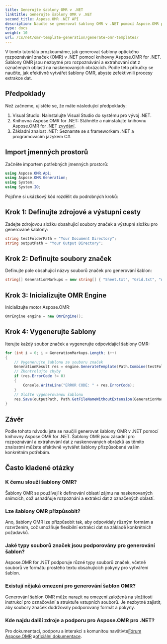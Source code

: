 ```yaml
---
title: Generujte šablony OMR v .NET
linktitle: Generujte šablony OMR v .NET
second_title: Aspose.OMR .NET API
description: Naučte se generovat šablony OMR v .NET pomocí Aspose.OMR pro .NET. Zjednodušte extrakci dat z naskenovaných obrázků pomocí přizpůsobitelných šablon!
type: docs
weight: 10
url: /cs/net/omr-template-generation/generate-omr-templates/
---
```

V tomto tutoriálu prozkoumáme, jak generovat šablony optického rozpoznávání značek (OMR) v .NET pomocí knihovny Aspose.OMR for .NET. Šablony OMR jsou nezbytné pro rozpoznávání a extrahování dat z označených oblastí na naskenovaných obrázcích. Podle této příručky se naučíte, jak efektivně vytvářet šablony OMR, abyste zefektivnili procesy extrakce dat.
## Předpoklady
Než začneme, ujistěte se, že máte následující předpoklady:
1. Visual Studio: Nainstalujte Visual Studio do systému pro vývoj .NET.
2.  Knihovna Aspose.OMR for .NET: Stáhněte a nainstalujte knihovnu Aspose.OMR for .NET z[vydání](https://releases.aspose.com/omr/net/).
3. Základní znalost .NET: Seznamte se s frameworkem .NET a programovacím jazykem C#.
## Import jmenných prostorů
Začněte importem potřebných jmenných prostorů:
```csharp
using Aspose.OMR.Api;
using Aspose.OMR.Generation;
using System;
using System.IO;
```
Pojďme si ukázkový kód rozdělit do podrobných kroků:
## Krok 1: Definujte zdrojové a výstupní cesty
Zadejte zdrojovou složku obsahující soubory značek a výstupní složku pro generované šablony:
```csharp
string testFolderPath = "Your Document Directory";
string outputPath = "Your Output Directory";
```
## Krok 2: Definujte soubory značek
Definujte pole obsahující názvy souborů značek pro generování šablon:
```csharp
string[] GenerationMarkups = new string[] { "Sheet.txt", "Grid.txt", "AsposeTest.txt" };
```
## Krok 3: Inicializujte OMR Engine
Inicializujte motor Aspose.OMR:
```csharp
OmrEngine engine = new OmrEngine();
```
## Krok 4: Vygenerujte šablony
Iterujte každý soubor značek a vygenerujte odpovídající šablony OMR:
```csharp
for (int i = 0; i < GenerationMarkups.Length; i++)
{
    // Vygenerujte šablonu ze souboru značek
    GenerationResult res = engine.GenerateTemplate(Path.Combine(testFolderPath, GenerationMarkups[i]));
    // Zkontrolujte chyby
    if (res.ErrorCode != 0)
    {
        Console.WriteLine("ERROR CODE: " + res.ErrorCode);
    }
    // Uložte vygenerovanou šablonu
    res.Save(outputPath, Path.GetFileNameWithoutExtension(GenerationMarkups[i]));
}
```
## Závěr
Podle tohoto návodu jste se naučili generovat šablony OMR v .NET pomocí knihovny Aspose.OMR for .NET. Šablony OMR jsou zásadní pro rozpoznávání a extrahování dat z naskenovaných obrázků as těmito znalostmi můžete efektivně vytvářet šablony přizpůsobené vašim konkrétním potřebám.
## Často kladené otázky
### K čemu slouží šablony OMR?
Šablony OMR se používají k definování oblastí zájmu na naskenovaných snímcích, což usnadňuje rozpoznání a extrakci dat z označených oblastí.
### Lze šablony OMR přizpůsobit?
Ano, šablony OMR lze přizpůsobit tak, aby odpovídaly různým formám a rozvržením, což umožňuje flexibilní extrakci dat na základě konkrétních požadavků.
### Jaké typy souborů značek jsou podporovány pro generování šablon?
Aspose.OMR for .NET podporuje různé typy souborů značek, včetně souborů ve formátu prostého textu obsahujících pokyny pro vytváření šablon.
### Existují nějaká omezení pro generování šablon OMR?
Generování šablon OMR může narazit na omezení založená na složitosti instrukcí pro označování a struktuře vstupních souborů. Je nezbytné zajistit, aby soubory značek dodržovaly podporovaný formát a pokyny.
### Kde najdu další zdroje a podporu pro Aspose.OMR pro .NET?
 Pro dokumentaci, podporu a interakci s komunitou navštivte[Fórum Aspose.OMR](https://forum.aspose.com/c/omr/38) a[oficiální dokumentace](https://reference.aspose.com/omr/net/).